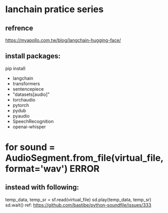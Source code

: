 lanchain pratice series
===
refrence
--
https://myapollo.com.tw/blog/langchain-hugging-face/

install packages:
--
pip install 
- langchain 
- transformers 
- sentencepiece 
- "datasets[audio]" 
- torchaudio 
- pytorch 
- pydub 
- pyaudio 
- SpeechRecognition 
- openai-whisper

for sound = AudioSegment.from_file(virtual_file, format='wav') ERROR
===
instead with following:
---
temp_data, temp_sr = sf.read(virtual_file)
sd.play(temp_data, temp_sr)
sd.wait()
ref: https://github.com/bastibe/python-soundfile/issues/333
